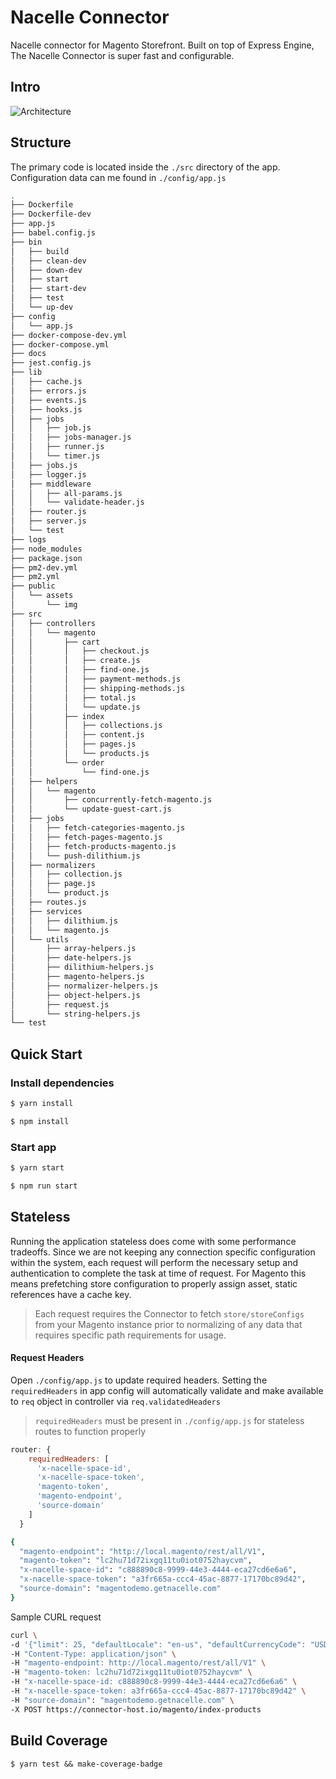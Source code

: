 # Nacelle Connector

Nacelle connector for Magento Storefront. Built on top of Express Engine, The Nacelle Connector is super fast and configurable.

## Intro

![Architecture](/connector-architecture.png)

## Structure

The primary code is located inside the `./src` directory of the app. Configuration data can me found in `./config/app.js`

```bash
.
├── Dockerfile
├── Dockerfile-dev
├── app.js
├── babel.config.js
├── bin
│   ├── build
│   ├── clean-dev
│   ├── down-dev
│   ├── start
│   ├── start-dev
│   ├── test
│   └── up-dev
├── config
│   └── app.js
├── docker-compose-dev.yml
├── docker-compose.yml
├── docs
├── jest.config.js
├── lib
│   ├── cache.js
│   ├── errors.js
│   ├── events.js
│   ├── hooks.js
│   ├── jobs
│   │   ├── job.js
│   │   ├── jobs-manager.js
│   │   ├── runner.js
│   │   └── timer.js
│   ├── jobs.js
│   ├── logger.js
│   ├── middleware
│   │   ├── all-params.js
│   │   └── validate-header.js
│   ├── router.js
│   ├── server.js
│   └── test
├── logs
├── node_modules
├── package.json
├── pm2-dev.yml
├── pm2.yml
├── public
│   └── assets
│       └── img
├── src
│   ├── controllers
│   │   └── magento
│   │       ├── cart
│   │       │   ├── checkout.js
│   │       │   ├── create.js
│   │       │   ├── find-one.js
│   │       │   ├── payment-methods.js
│   │       │   ├── shipping-methods.js
│   │       │   ├── total.js
│   │       │   └── update.js
│   │       ├── index
│   │       │   ├── collections.js
│   │       │   ├── content.js
│   │       │   ├── pages.js
│   │       │   └── products.js
│   │       └── order
│   │           └── find-one.js
│   ├── helpers
│   │   └── magento
│   │       ├── concurrently-fetch-magento.js
│   │       └── update-guest-cart.js
│   ├── jobs
│   │   ├── fetch-categories-magento.js
│   │   ├── fetch-pages-magento.js
│   │   ├── fetch-products-magento.js
│   │   └── push-dilithium.js
│   ├── normalizers
│   │   ├── collection.js
│   │   ├── page.js
│   │   └── product.js
│   ├── routes.js
│   ├── services
│   │   ├── dilithium.js
│   │   └── magento.js
│   └── utils
│       ├── array-helpers.js
│       ├── date-helpers.js
│       ├── dilithium-helpers.js
│       ├── magento-helpers.js
│       ├── normalizer-helpers.js
│       ├── object-helpers.js
│       ├── request.js
│       └── string-helpers.js
└── test
```

## Quick Start

### Install dependencies

```bash
$ yarn install
```
```bash
$ npm install
```


### Start app


```bash
$ yarn start
```
```bash
$ npm run start
```


## Stateless

Running the application stateless does come with some performance tradeoffs. Since we are not keeping any connection specific configuration within the system, each request will perform the necessary setup and authentication to complete the task at time of request. For Magento this means prefetching store configuration to properly assign asset, static references have a cache key.

> Each request requires the Connector to fetch `store/storeConfigs` from your Magento instance prior to normalizing of any data that requires specific path requirements for usage.

#### Request Headers

Open `./config/app.js` to update required headers. Setting the `requiredHeaders` in app config will automatically validate and make available to `req` object in controller via `req.validatedHeaders`

> `requiredHeaders` must be present in `./config/app.js` for stateless routes to function properly

```js
router: {
    requiredHeaders: [
      'x-nacelle-space-id',
      'x-nacelle-space-token',
      'magento-token',
      'magento-endpoint',
      'source-domain'
    ]
  }
```

```bash
{
  "magento-endpoint": "http://local.magento/rest/all/V1",
  "magento-token": "lc2hu71d72ixgq11tu0iot0752haycvm",
  "x-nacelle-space-id": "c888890c8-9999-44e3-4444-eca27cd6e6a6",
  "x-nacelle-space-token": "a3fr665a-ccc4-45ac-8877-17170bc89d42",
  "source-domain": "magentodemo.getnacelle.com"
}
```

Sample CURL request

```bash
curl \
-d '{"limit": 25, "defaultLocale": "en-us", "defaultCurrencyCode": "USD"}' \
-H "Content-Type: application/json" \
-H "magento-endpoint: http://local.magento/rest/all/V1" \
-H "magento-token: lc2hu71d72ixgq11tu0iot0752haycvm" \
-H "x-nacelle-space-id: c888890c8-9999-44e3-4444-eca27cd6e6a6" \
-H "x-nacelle-space-token: a3fr665a-ccc4-45ac-8877-17170bc89d42" \
-H "source-domain": "magentodemo.getnacelle.com" \
-X POST https://connector-host.io/magento/index-products
```



## Build Coverage

```
$ yarn test && make-coverage-badge
```